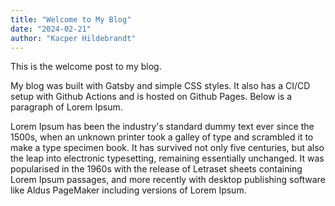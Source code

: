 ```yaml
---
title: "Welcome to My Blog"
date: "2024-02-21"
author: "Kacper Hildebrandt"
---
```


This is the welcome post to my blog.

My blog was built with Gatsby and simple CSS styles. It also has a CI/CD setup with Github Actions and is hosted on Github Pages. Below is a paragraph of Lorem Ipsum.

Lorem Ipsum has been the industry's standard dummy text ever since the 1500s, when an unknown printer took a galley of type and scrambled it to make a type specimen book. It has survived not only five centuries, but also the leap into electronic typesetting, remaining essentially unchanged. It was popularised in the 1960s with the release of Letraset sheets containing Lorem Ipsum passages, and more recently with desktop publishing software like Aldus PageMaker including versions of Lorem Ipsum.

